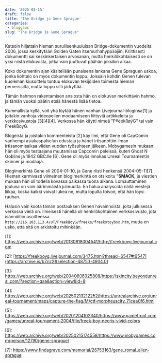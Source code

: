 ```yaml
---
date: '2025-02-15'
draft: false
title: 'The Bridge ja Gene Sprague'
categories:
 - bloggaus
slug: "The Bridge ja Gene Sprague"
---
```


Katsoin hiljattain hieman surullisenkuuluisan Bridge-dokumentin vuodelta 2006, jossa keskitytään Golden Gaten itsemurhahyppääjiin. Kriittisesti dokumentti sai keskinkertaisen arvosanan, mutta henkilökohtaisesti se on yksi niistä elokuvista, jotka vain juuttuvat päähän joksikin aikaa.

Koko dokumentin ajan käsitellään punaisena lankana Gene Spraguen uskoa, jonka kohtalo on myös dokumentin loppu. Joissain kohdin Genen tulevan kuoleman kiusoittelu tuntuu elokuvan tekijöiden toimesta hieman perverssiltä, mutta loppu silti järkyttää.


Tämän hahmon rakentamisen ansiosta hän on elokuvan merkittävin hahmo, ja tämän vuoksi päätin etsiä hänestä lisää tietoa.

Kummallista kyllä, voit yhä löytää hänen vanhan Livejournal-bloginsa\[1\] ja joitakin vanhoja videopelien modaamiseen liittyviä artikkeleita ja verkkosivustoja \[3\]\[4\]\[4\]. Verkossa hän käytti nimeä ”F®èékßøÿG” tai vain FreekBoyG.


Blogeista ja joistakin kommenteista \[2\] käy ilmi, että Gene oli CapComin vanhempi asiakaspalvelun edustaja ja hänet irtisanottiin ilman irtisanomisaikaa viiden vuoden työsuhteen jälkeen. Mobygamesin mukaan hän oli myös testaajana muutamissa Capcomin peleissä, kuten Ghost N Goblins ja 1942 GBC:lle \[6\]. Gene oli myös innokas Unreal Tournamentin skinner ja modaaja.

Blogimerkintä Gene oli 2004-01-10, ja Gene riisti henkensä 2004-05-11\[7\]. Hieman karmivasti viimeinen blogimerkintä on otsikoitu "**SMACK**, ja viestien mukaan hän oli todella kovassa paikassa tuona aikana. Lomauttaminen jouluna on vain äärimmäistä julmuutta. En halua analysoida näitä viestejä liikaa, koska kaikki voivat lukea ne, mutta lopulta toivon, että hän löysi rauhan.

Halusin vain koota tämän postauksen Genen havainnoista, joita julkisessa verkossa vielä on. Ilmeisesti hänellä oli henkilökohtainen verkkosivusto, jota isännöitiin osoitteessa `http://216.103.113.4/UT/FreekBoyG/freeks/freekstoybox.htm`, mutta en usko, että sitä on arkistoitu mihinkään.

\[1\]: https://web.archive.org/web/20130818004541/http://freekboyg.livejournal.com

\[2\]: [https://freekboyg.livejournal.com/3475.html?thread=6547#t6547](https://archive.is/bZnzX#selection-4875.1-4904.0)

\[3\]: https://web.archive.org/web/20040606025808/https://skincity.beyondunreal.com/?section=qaa&action=view&id=8

\[4\]: https://web.archive.org/web/20250213212252/https://unrealarchive.org/unreal-tournament/maps/capture-the-flag/M/ctf-morpheuscity_71cea0f6.html

\[5\]: https://web.archive.org/web/20201204102340/https://www.gamefront.com/games/unreal-tournament-2004/file/freek-boy-necris-vivid-colors

\[6\]: https://web.archive.org/web/20250215174558/https://www.mobygames.com/person/12790/gene-sprague/

\[7\]: https://www.findagrave.com/memorial/26753163/gene_romal_allen-sprague

